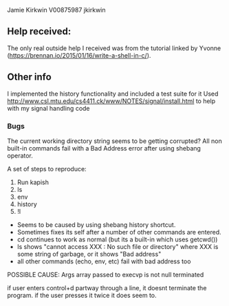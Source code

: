 Jamie Kirkwin
V00875987 
jkirkwin

## Help received:
The only real outside help I received was from the tutorial linked by Yvonne (https://brennan.io/2015/01/16/write-a-shell-in-c/).

## Other info
I implemented the history functionality and included a test suite for it
Used http://www.csl.mtu.edu/cs4411.ck/www/NOTES/signal/install.html to help with my signal handling code

### Bugs
The current working directory string seems to be getting corrupted? All non built-in commands fail with a Bad Address error after using shebang operator. 

A set of steps to reproduce:
1. Run kapish
2. ls
3. env
4. history
5. !l
* Seems to be caused by using shebang history shortcut.
* Sometimes fixes its self after a number of other commands are entered.
* cd continues to work as normal (but its a built-in which uses getcwd())
* ls shows "cannot access XXX : No such file or directory" where XXX is some string of garbage, or it shows "Bad address"
* all other commands (echo, env, etc) fail with bad address too

POSSIBLE CAUSE: Args array passed to execvp is not null terminated



if user enters control+d partway through a line, it doesnt terminate the program. if the user presses it twice it does seem to.